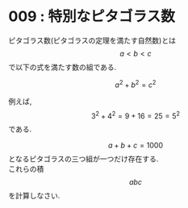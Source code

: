 # 009 : 特別なピタゴラス数

ピタゴラス数\(ピタゴラスの定理を満たす自然数\)とは $$a < b < c$$ で以下の式を満たす数の組である.

$$a^2 + b^2 = c^2$$

例えば, $$3^2 + 4^2 = 9 + 16 = 25 = 5^2$$ である.

$$a + b + c = 1000$$ となるピタゴラスの三つ組が一つだけ存在する.  
これらの積 $$abc$$ を計算しなさい.

